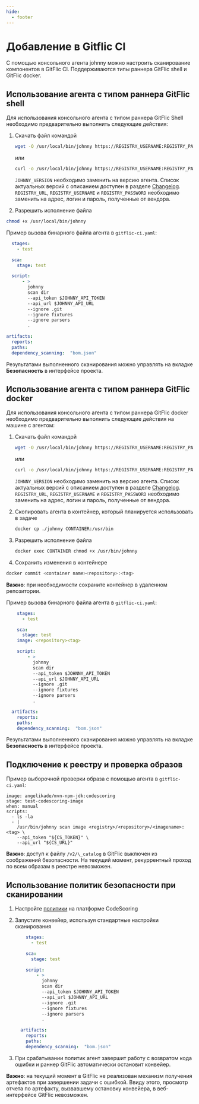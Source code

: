 ```yaml
---
hide:
  - footer
---
```


# Добавление в Gitflic CI

С помощью консольного агента johnny можно настроить сканирование компонентов в GitFlic CI. Поддерживаются типы раннера GitFlic shell и GitFlic docker.

## Использование агента c типом раннера GitFlic shell

Для использования консольного агента с типом раннера GitFlic Shell необходимо предварительно выполнить следующие действия:

1. Скачать файл командой

    ```bash
    wget -O /usr/local/bin/johnny https://REGISTRY_USERNAME:REGISTRY_PASSWORD@REGISTRY_URL/repository/files/codescoring/johnny-depp/JOHNNY_VERSION/johnny-linux-amd64-JOHNNY_VERSION
    ```
    или
    ```bash
    curl -o /usr/local/bin/johnny https://REGISTRY_USERNAME:REGISTRY_PASSWORD@REGISTRY_URL/repository/files/codescoring/johnny-depp/JOHNNY_VERSION/johnny-linux-amd64-JOHNNY_VERSION
    ```

    `JOHNNY_VERSION` необходимо заменить на версию агента. Список актуальных версий с описанием доступен в разделе [Changelog](/changelog/johnny-changelog). `REGISTRY_URL`, `REGISTRY_USERNAME` и `REGISTRY_PASSWORD` необходимо заменить на адрес, логин и пароль, полученные от вендора.

2. Разрешить исполнение файла

  ```bash
  chmod +x /usr/local/bin/johnny
  ```

  Пример вызова бинарного файла агента в `gitflic-ci.yaml`:

  ```yaml
    stages:
      - test

    sca:
      stage: test

    script:
        - >
          johnny
          scan dir
          --api_token $JOHNNY_API_TOKEN
          --api_url $JOHNNY_API_URL
          --ignore .git
          --ignore fixtures
          --ignore parsers
          .

  artifacts:  
    reports:  
    paths:  
    dependency_scanning:  "bom.json"
  ```

  Результатами выполненного сканирования можно управлять на вкладке **Безопасность** в интерфейсе проекта.

## Использование агента с типом раннера GitFlic docker

Для использования консольного агента с типом раннера GitFlic docker необходимо предварительно выполнить следующие действия на машине с агентом:

1. Скачать файл командой

    ```bash
    wget -O /usr/local/bin/johnny https://REGISTRY_USERNAME:REGISTRY_PASSWORD@REGISTRY_URL/repository/files/codescoring/johnny-depp/JOHNNY_VERSION/johnny-linux-amd64-JOHNNY_VERSION
    ```
    или
    ```bash
    curl -o /usr/local/bin/johnny https://REGISTRY_USERNAME:REGISTRY_PASSWORD@REGISTRY_URL/repository/files/codescoring/johnny-depp/JOHNNY_VERSION/johnny-linux-amd64-JOHNNY_VERSION
    ```

    `JOHNNY_VERSION` необходимо заменить на версию агента. Список актуальных версий с описанием доступен в разделе [Changelog](/changelog/johnny-changelog). `REGISTRY_URL`, `REGISTRY_USERNAME` и `REGISTRY_PASSWORD` необходимо заменить на адрес, логин и пароль, полученные от вендора.

2. Скопировать агента в контейнер, который планируется использовать в задаче

    ```bash
    docker cp ./johnny CONTAINER:/usr/bin
    ```

3. Разрешить исполнение файла

    ```bash
    docker exec CONTAINER chmod +x /usr/bin/johnny
    ```

4. Сохранить изменения в контейнере

```bash
docker commit <container name><repository>:<tag>
```

**Важно**: при необходимости сохраните контейнер в удаленном репозитории.

Пример вызова бинарного файла агента в `gitflic-ci.yaml`:

```yaml
    stages:
      - test

    sca:
      stage: test 
    image: <repository><tag>  

    script:
        - >
          johnny
          scan dir
          --api_token $JOHNNY_API_TOKEN
          --api_url $JOHNNY_API_URL
          --ignore .git
          --ignore fixtures
          --ignore parsers
          .

  artifacts:  
    reports:  
    paths:  
    dependency_scanning:  "bom.json"
```

Результатами выполненного сканирования можно управлять на вкладке **Безопасность** в интерфейсе проекта.

## Подключение к реестру и проверка образов

Пример выборочной проверки образа с помощью агента в `gitflic-ci.yaml`:

```
image: angelikade/mvn-npm-jdk:codescoring
stage: test-codescoring-image
when: manual
scripts:
  - ls -la
  - |
    /usr/bin/johnny scan image <registry>/<repository>/<imagename>:<tag> \
    --api_token "${CS_TOKEN}" \
    --api_url "${CS_URL}"
```

**Важно**: доступ к файлу `/v2/\_catalog` в GitFlic выключен из соображений безопасности. На текущий момент, рекуррентный проход по всем образам в реестре невозможен.

## Использование политик безопасности при сканировании

1. Настройте [политики](/on-premise/how-to/policies) на платформе CodeScoring

2. Запустите конвейер, используя стандартные настройки сканирования

    ```yaml
        stages:
          - test

        sca:
          stage: test

        script:
            - >
              johnny
              scan dir
              --api_token $JOHNNY_API_TOKEN
              --api_url $JOHNNY_API_URL
              --ignore .git
              --ignore fixtures
              --ignore parsers
              .

      artifacts:  
        reports:  
        paths:  
        dependency_scanning:  "bom.json"
    ```

3. При срабатывании политик агент завершит работу с возвратом кода ошибки и раннер GitFlic автоматически остановит конвейер.

**Важно**: на текущий момент в GitFlic не реализован механизм получения артефактов при завершении задачи с ошибкой. Ввиду этого, просмотр отчета по артефакту, вызвавшему остановку конвейера, в веб-интерфейсе GitFlic невозможен.
